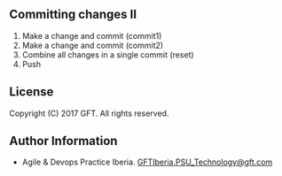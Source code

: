 ## Committing changes II

 1. Make a change and commit (commit1)
 2. Make a change and commit (commit2)
 3. Combine all changes in a single commit (reset)
 4. Push

## License
Copyright (C) 2017 GFT. All rights reserved.

## Author Information
* Agile & Devops Practice Iberia. GFTIberia.PSU_Technology@gft.com
